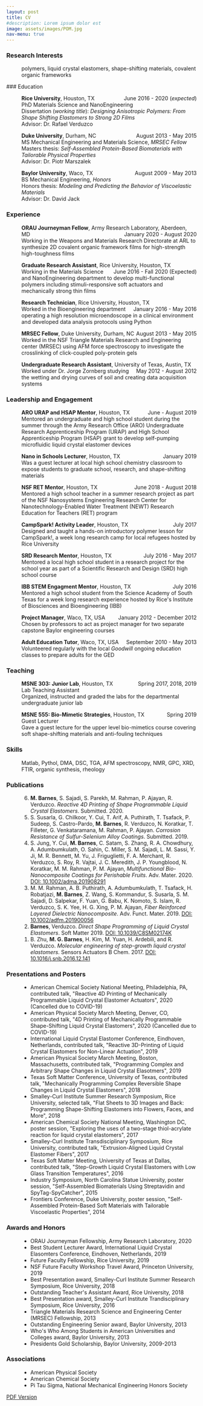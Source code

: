 ```yaml
---
layout: post
title: CV
#description: Lorem ipsum dolor est
image: assets/images/POM.jpg
nav-menu: true
---
```

 
 <style type="text/css">
<!--
.tab { margin-left: 40px; }
-->
</style>

 <style type="text/css">
<!--
.2tab { margin-left: 120px; }
-->
</style>

### Research Interests
<p class="tab">
polymers, liquid crystal elastomers, shape-shifting materials, covalent organic frameworks</p> 
### Education 

<p class="tab"><b>Rice University</b>, Houston, TX
<span style="float:right;">June 2016 - 2020 (<i>expected</i>)</span>
<br><nobr>PhD Materials Science and NanoEngineering</nobr>
<br>Dissertation (<i>working title</i>): <i>Designing Anisotropic Polymers: From Shape Shifting Elastomers to Strong 2D Films</i>
<br>Advisor: Dr. Rafael Verduzco
</p>

<p class="tab"><b>Duke University</b>, Durham, NC
<span style="float:right;">August 2013 - May 2015</span>
<br><nobr>MS Mechanical Engineering </nobr>and Materials Science, <i>MRSEC Fellow </i>
<br>Masters thesis: <i>Self-Assembled Protein-Based Biomaterials with Tailorable Physical Properties</i>
<br>Advisor: Dr. Piotr Marszalek
</p>

<p class="tab"><b>Baylor University</b>, Waco, TX
<span style="float:right;">August 2009 - May 2013</span>
<br><nobr>BS Mechanical Engineering</nobr>, <i>Honors</i>
<br>Honors thesis: <i>Modeling and Predicting the Behavior of Viscoelastic Materials</i>
<br>Advisor: Dr. David Jack
</p>


### Experience
<p class="tab"><b>ORAU Journeyman Fellow</b>, Army Research Laboratory, Aberdeen, MD 
<span style="float:right;">January 2020 - August 2020</span>
<br><nobr>Working in the Weapons</nobr> and Materials Research Directorate at ARL to synthesize 2D covalent organic framework films for high-strength high-toughness films
</p>
 
<p class="tab"><b>Graduate Research Assistant</b>, Rice University, Houston, TX 
<span style="float:right;">June 2016 - Fall 2020 (Expected)</span>
<br><nobr>Working in the Materials</nobr> Science and NanoEngineering department to develop multi-functional polymers including stimuli-responsive soft actuators and mechanically strong thin films 
</p>

<p class="tab"><b>Research Technician</b>, Rice University, Houston, TX 
<span style="float:right;">January 2016 - May 2016</span>
<br><nobr>Worked in the Bioengineering</nobr> department operating a high resolution microendoscope in a clinical environment and developed data analysis protocols using Python
</p>

<p class="tab"><b>MRSEC Fellow</b>, Duke University, Durham, NC 
<span style="float:right;">August 2013 - May 2015</span>
<br><nobr>Worked in the NSF Triangle</nobr> Materials Research and Engineering center (MRSEC) using AFM force spectroscopy to investigate the crosslinking of click-coupled poly-protein gels
</p>

<p class="tab"><b>Undergraduate Research Assistant</b>, <nobr>University of Texas, Austin, TX</nobr>
<span style="float:right;">May 2012  - August 2012</span>
<br><nobr>Worked under Dr. Jorge Zornberg studying</nobr> the wetting and drying curves of soil and creating data acquisition systems
</p>

### Leadership and Engagement

<p class="tab"><b>ARO URAP and HSAP Mentor</b>, Houston, TX
<span style="float:right;">June - August 2019</span>
<br><nobr>Mentored an undergraduate and high </nobr> school student during the summer through the Army Research Office (ARO) Undergraduate Research Apprenticeship Program (URAP) and High School Apprenticeship Program (HSAP) grant to develop self-pumping microfluidic liquid crystal elastomer devices
</p>

<p class="tab"><b>Nano in Schools Lecturer</b>, Houston, TX
<span style="float:right;">January 2019</span>
<br><nobr>Was a guest lecturer at local high school</nobr> chemistry classroom to expose students to graduate school, research, and shape-shifting materials
</p>

<p class="tab"><b>NSF RET Mentor</b>, Houston, TX
<span style="float:right;">June 2018 - August 2018</span>
<br><nobr>Mentored a high school teacher </nobr>in a summer research project as part of the NSF Nanosystems Engineering Research Center for Nanotechnology-Enabled Water Treatment (NEWT) Research Education for Teachers (RET) program
</p>

<p class="tab"><b>CampSpark! Activity Leader</b>, Houston, TX
<span style="float:right;">July 2017</span>
<br><nobr>Designed and taught a hands-on</nobr> introductory polymer lesson for CampSpark!, a week long research camp for local refugees hosted by Rice University
</p>

<p class="tab"><b>SRD Research Mentor</b>, Houston, TX
<span style="float:right;">July 2016 - May 2017</span>
<br><nobr>Mentored a local high school student</nobr> in a research project for the school year as part of a Scientific Research and Design (SRD) high school course
</p>

<p class="tab"><b>IBB STEM Engagment Mentor</b>, Houston, TX
<span style="float:right;">July 2016</span>
<br><nobr>Mentored a high school student from</nobr> the Science Academy of South Texas for a week long research experience hosted by Rice's Institute of Biosciences and Bioengineering (IBB)
</p>

<p class="tab"><b>Project Manager</b>, Waco, TX, USA
<span style="float:right;">January 2012 - December 2012</span>
<br><nobr>Chosen by professors to act as</nobr> project manager for two separate capstone Baylor engineering courses
</p>

<p class="tab"><b>Adult Education Tutor</b>, Waco, TX, USA
<span style="float:right;">September 2010 - May 2013</span>
<br><nobr>Volunteered regularly with the local</nobr> <i>Goodwill</i> ongoing education classes to prepare adults for the GED
</p>

### Teaching
<p class="tab"><b>MSNE 303: Junior Lab</b>, <nobr>Houston, TX</nobr>
<span style="float:right;">Spring 2017, 2018, 2019</span>
<br> <nobr>Lab Teaching Assistant</nobr>
<br>Organized, instructed and graded the labs for the departmental undergraduate junior lab   
</p>

<p class="tab"><b>MSNE 555: Bio-Mimetic Strategies</b>, <nobr>Houston, TX</nobr>
<span style="float:right;">Spring 2019</span>
<br> Guest Lecturer
<br>Gave a guest lecture for the upper level bio-mimetics course covering soft shape-shifting materials and  anti-fouling techniques
</p>

### Skills
<p class="tab">
Matlab, Pythol, DMA, DSC, TGA, AFM spectroscopy, NMR, GPC, XRD, FTIR, organic synthesis, rheology </p> 

### Publications
<p class="tab">
    <ol reversed class = "tab">
     <li><b>M. Barnes</b>, S. Sajadi, S. Parekh, M. Rahman, P. Ajayan, R. Verduzco. <i>Reactive 4D Printing of Shape Programmable Liquid Crystal Elastomers</i>. Submitted. 2020.</li>          
     <li>S. Susarla, G. Chilkoor, Y. Cui, T. Arif, A. Puthirath, T. Tsafack, P. Sudeep, S. Castro-Pardo, <b>M. Barnes</b>, R. Verduzco, N. Koratkar, T. Filleter, G. Venkataramana, M. Rahman, P. Ajayan. <i>Corrosion Resistance of Sulfur-Selenium Alloy Coatings</i>. Submitted. 2019. </li>
     <li>S. Jung, Y. Cui, <b>M. Barnes</b>, C. Satam, S. Zhang, R. A. Chowdhury, A. Adumbumkulath, O. Sahin, C. Miller, S. M. Sajadi, L. M. Sassi, Y. Ji, M. R. Bennett, M. Yu, J. Friguglietti, F. A. Merchant, R. Verduzco, S. Roy, R. Vajtai, J. C. Meredith, J. P. Youngblood, N. Koratkar, M. M. Rahman, P. M. Ajayan, <i>Multifunctional Bio-Nanocomposite Coatings for Perishable Fruits</i>. Adv. Mater. 2020. <a href="https://onlinelibrary.wiley.com/doi/epdf/10.1002/adma.201908291">DOI: 10.1002/adma.201908291</a></li>
     <li>M. M. Rahman, A. B. Puthirath, A. Adumbumkulath, T. Tsafack, H. Robatjazi, <b>M. Barnes</b>, Z. Wang, S. Kommandur, S. Susarla, S. M. Sajadi, D. Salpekar, F. Yuan, G. Babu, K. Nomoto, S. Islam, R. Verduzco, S. K. Yee, H. G. Xing, P. M. Ajayan, <i>Fiber Reinforced Layered Dielectric Nanocomposite</i>. Adv. Funct. Mater. 2019. <a 
href="https://onlinelibrary.wiley.com/doi/abs/10.1002/adfm.201900056">DOI: 10.1002/adfm.201900056</a> </li>
     <li><b>Barnes</b>, Verduzco. <i>Direct Shape Programming of Liquid Crystal Elastomers</i>. Soft Matter 2019. <a href="https://pubs.rsc.org/en/content/articlelanding/2018/sm/c8sm02174k#!divAbstract/">DOI: 10.1039/C8SM02174K</a></li>
     <li>B. Zhu, <b>M. G. Barnes</b>, H. Kim, M. Yuan, H. Ardebili, and R. Verduzco. <i>Molecular engineering of step-growth liquid crystal elastomers</i>. Sensors Actuators B Chem. 2017. <a href="https://www.sciencedirect.com/science/article/pii/S0925400516321128/">DOI: 10.1016/j.snb.2016.12.141</a></li>
    </ol>
</p> 


### Presentations and Posters
<p class="tab">
    <ul class = "tab">
        <li>American Chemical Society National Meeting, Philadelphia, PA, contributed talk, "Reactive 4D Printing of Mechanically Programmable Liquid Crystal Elastomer Actuators", 2020 (Cancelled due to COVID-19)</li>          
     <li>American Physical Society March Meeting, Denver, CO, contributed talk, "4D Printing of Mechanically Programmable Shape-Shifting Liquid Crystal Elastomers", 2020 (Cancelled due to COVID-19)</li>  
        <li>International Liquid Crystal Elastomer Conference, Eindhoven, Netherlands, contributed talk, "Reactive 3D-Printing of Liquid Crystal Elastomers for Non-Linear Actuation", 2019</li>        
        <li>American Physical Society March Meeting, Boston, Massachusetts, contributed talk, "Programming Complex and Arbitrary Shape Changes in Liquid Crystal Elasotmers", 2019</li>
        <li>Texas Soft Matter Conference, University of Texas, contributed talk, "Mechanically Programming Complex Reversible Shape Changes in Liquid Crystal Elastomers", 2018</li>
        <li>Smalley-Curl Institute Summer Research Symposium, Rice University, selected talk, "Flat Sheets to 3D Images and Back: Programming Shape-Shifting Elastomers into Flowers, Faces, and More", 2018</li>
         <li>American Chemical Society National Meeting, Washington DC, poster session, "Exploring the uses of a two-stage thiol-acrylate reaction for liquid crystal elastomers", 2017</li>
        <li>Smalley-Curl Institute Transdisciplinary Symposium, Rice University, contributed talk, "Extrusion-Aligned Liquid Crystal Elastomer Fibers", 2017</li>
        <li>Texas Soft Matter Meeting, University of Texas at Dallas, contributed talk, "Step-Growth Liquid Crystal Elastomers with Low Glass Transition Temperatures", 2016</li>
        <li>Industry Symposium, North Carolina Statue University, poster session, "Self-Assembled Biomaterials Using Streptavidin and SpyTag-SpyCatcher", 2015</li>
        <li>Frontiers Conference, Duke University, poster session, "Self-Assembled Protein-Based Soft Materials with Tailorable Viscoelastic Properties", 2014</li>
    </ul>
</p> 

### Awards and Honors

<p class="tab">
    <ul class = "tab">
        <li>ORAU Journeyman Fellowship, Army Research Laboratory, 2020</li>
        <li>Best Student Lecturer Award, International Liquid Crystal Elasomters Conference, Eindhoven, Netherlands, 2019</li>
        <li>Future Faculty Fellowship, Rice University, 2019</li>
        <li>NSF Future Faculty Workshop Travel Award, Princeton University, 2019</li>
        <li>Best Presentation award, Smalley-Curl Institute Summer Research Symposium, Rice University, 2018</li>
        <li>Outstanding Teacher's Assistant Award, Rice University, 2018</li>
        <li>Best Presentation award, Smalley-Curl Institute Trandisciplinary Symposium, Rice University, 2016</li>
        <li>Triangle Materials Research Science and Engineering Center (MRSEC) Fellowship, 2013</li>
        <li>Outstanding Engineering Senior award, Baylor University, 2013</li>
        <li>Who's Who Among Students in American Universities and Colleges award, Baylor University, 2013</li>
        <li>Presidents Gold Scholarship, Baylor University, 2009-2013</li>
    </ul>
</p> 

### Associations

<p class="tab">
    <ul class = "tab">
        <li>American Physical Society</li>
        <li>American Chemical Society</li>
        <li>Pi Tau Sigma, National Mechanical Engineering Honors Society</li>
    </ul>
</p> 

[PDF Version](assets/images/MGBarnes_CV.pdf)
